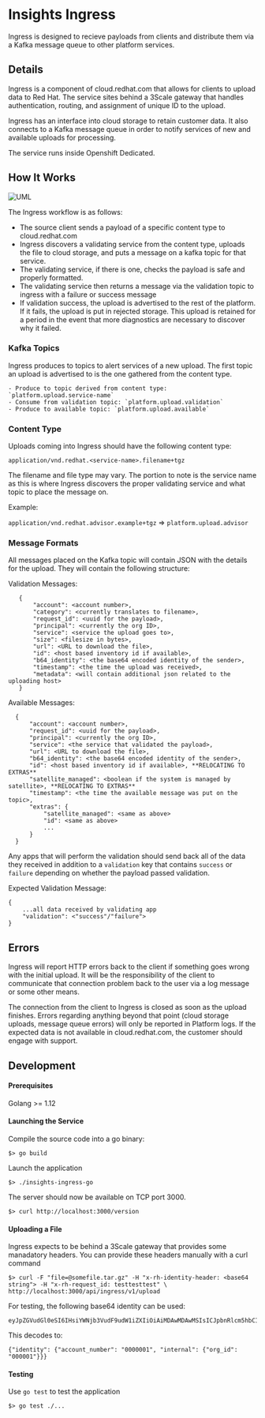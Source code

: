 # Insights Ingress

Ingress is designed to recieve payloads from clients and distribute them via a 
Kafka message queue to other platform services.

## Details

Ingress is a component of cloud.redhat.com that allows for clients to upload data
to Red Hat. The service sites behind a 3Scale gateway that handles authentication,
routing, and assignment of unique ID to the upload.

Ingress has an interface into cloud storage to retain customer data. It also connects
to a Kafka message queue in order to notify services of new and available uploads
for processing.

The service runs inside Openshift Dedicated.

## How It Works

![UML](http://www.plantuml.com/plantuml/png/XLHDRzGm4BtdLup2hM8BfQM72AsGuD8BHMflRRMQE9EjmH_6TbPQKFuxOoTfie903hlEc-Stt_aO8lhOQLKu_fT2EZGHX99auWaapTvJ22VOSoqBvibu1ASmjjRhyyufYyrv87-GWWngMgCSKCa6exHcZO47b0fhHGNpiCP042uTUOs6Ron1Jzz8H6gA8VBDTWotuhY3t3_7i1aiuF2Oj8kHi7buLQkEdhOBuGe6_nCNecKN1Qe8iWLD4PDdLXQgQzWdy3FBkSuxnO9Sd0g-tjxTGs9NyF2hR574K5QmE0MhQPVV-hv_ob9ySPQP4-5VPqsWoM_Wmu5CjFu8DvyBCdDEstzqem8TzYcZgVnc3wEv-68ZWK_b0jjEAQLmFVteACITR3Zc4clHNBoxl2fVFveIXR2TYGb_oyz51fsN9is8Id2Ylh_EU7rznHf3jvCfTMy1xKBqx3LJnvWIwyz8CqDWfBtrMQYLYc02ihNpsNcutALJLfG_iznBw55g2X6rI-ZDtItSCv0jGvvSNv1DwlaqY8Drce3KlxulrkTwyvVkjTxgrTehQdFfroN_qusPc9FlX63lvHkUDwawJsMVftZ4JmPtkxfy5M1p81zbe3Gt4o_VNfcOiu2QGFCPzmGOO8xhqPoz332Q8sitCk6eyfwireSKkn_JM0R-OThWpSa6VxBkkDpVwGC1TIU-KrmgB3u14ojlqsy0 "Ingress Processing Flow")

The Ingress workflow is as follows:

  - The source client sends a payload of a specific content type to cloud.redhat.com
  - Ingress discovers a validating service from the content type, uploads the file to
  cloud storage, and puts a message on a kafka topic for that service.
  - The validating service, if there is one, checks the payload is safe and properly
  formatted.
  - The validating service then returns a message via the validation topic to 
  ingress with a failure or success message
  - If validation success, the upload is advertised to the rest of the platform.
  If it fails, the upload is put in rejected storage. This upload is retained for a
  period in the event that more diagnostics are necessary to discover why it failed.

### Kafka Topics

Ingress produces to topics to alert services of a new upload. The first topic an
upload is advertised to is the one gathered from the content type.

    - Produce to topic derived from content type: `platform.upload.service-name`
    - Consume from validation topic: `platform.upload.validation`
    - Produce to available topic: `platform.upload.available`

### Content Type

Uploads coming into Ingress should have the following content type:

`application/vnd.redhat.<service-name>.filename+tgz`

The filename and file type may vary. The portion to note is the service name as 
this is where Ingress discovers the proper validating service and what topic to 
place the message on. 

Example:

  `application/vnd.redhat.advisor.example+tgz` => `platform.upload.advisor`

### Message Formats

All messages placed on the Kafka topic will contain JSON with the details for the 
upload. They will contain the following structure:

Validation Messages:

       {
           "account": <account number>,
           "category": <currently translates to filename>,
           "request_id": <uuid for the payload>,
           "principal": <currently the org ID>,
           "service": <service the upload goes to>,
           "size": <filesize in bytes>,
           "url": <URL to download the file>,
           "id": <host based inventory id if available>,
           "b64_identity": <the base64 encoded identity of the sender>,
           "timestamp": <the time the upload was received>,
           "metadata": <will contain additional json related to the uploading host>
       }

Available Messages:

      {
          "account": <account number>,
          "request_id": <uuid for the payload>,
          "principal": <currently the org ID>,
          "service": <the service that validated the payload>,
          "url": <URL to download the file>,
          "b64_identity": <the base64 encoded identity of the sender>,
          "id": <host based inventory id if available>, **RELOCATING TO EXTRAS**
          "satellite_managed": <boolean if the system is managed by satellite>, **RELOCATING TO EXTRAS**
          "timestamp": <the time the available message was put on the topic>,
          "extras": {
              "satellite_managed": <same as above>
              "id": <same as above>
              ...
          }
      }

Any apps that will perform the validation should send back all of the data they
received in addition to a `validation` key that contains `success` or `failure`
depending on whether the payload passed validation.

Expected Validation Message:
    
    {
        ...all data received by validating app
        "validation": <"success"/"failure">
    }

## Errors

Ingress will report HTTP errors back to the client if something goes wrong with the
initial upload. It will be the responsibility of the client to communicate that
connection problem back to the user via a log message or some other means.

The connection from the client to Ingress is closed as soon as the upload finishes.
Errors regarding anything beyond that point (cloud storage uploads, message queue errors)
will only be reported in Platform logs. If the expected data is not available in
cloud.redhat.com, the customer should engage with support.

## Development

#### Prerequisites

Golang >= 1.12

#### Launching the Service

Compile the source code into a go binary:

    $> go build

Launch the application

    $> ./insights-ingress-go

The server should now be available on TCP port 3000.

    $> curl http://localhost:3000/version

#### Uploading a File

Ingress expects to be behind a 3Scale gateway that provides some manadatory headers.
You can provide these headers manually with a curl command

    $> curl -F "file=@somefile.tar.gz" -H "x-rh-identity-header: <base64 string"> -H "x-rh-request_id: testtesttest" \
    http://localhost:3000/api/ingress/v1/upload

For testing, the following base64 identity can be used:

    eyJpZGVudGl0eSI6IHsiYWNjb3VudF9udW1iZXIiOiAiMDAwMDAwMSIsICJpbnRlcm5hbCI6IHsib3JnX2lkIjogIjAwMDAwMSJ9fX0=

This decodes to:

    {"identity": {"account_number": "0000001", "internal": {"org_id": "000001"}}}

#### Testing

Use `go test` to test the application

    $> go test ./...
